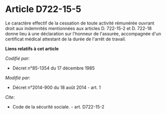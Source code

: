 # Article D722-15-5

Le caractère effectif de la cessation de toute activité rémunérée ouvrant droit aux indemnités mentionnées aux articles D.
722-15-2 et D. 722-18 donne lieu à une déclaration sur l'honneur de l'assurée, accompagnée d'un certificat médical attestant
de la durée de l'arrêt de travail.

**Liens relatifs à cet article**

_Codifié par_:

  - Décret n°85-1354 du 17 décembre 1985

_Modifié par_:

  - Décret n°2014-900 du 18 août 2014 - art. 1

_Cite_:

  - Code de la sécurité sociale. - art. D722-15-2

